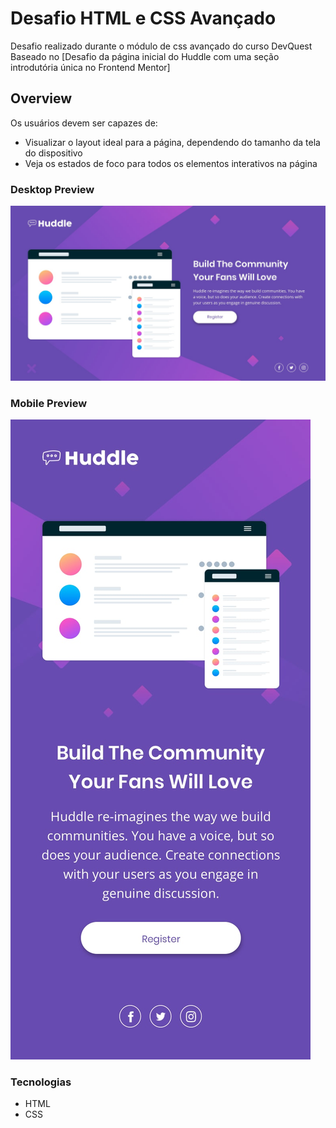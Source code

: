 # Desafio HTML e CSS Avançado

Desafio realizado durante o módulo de css avançado do curso DevQuest
Baseado no [Desafio da página inicial do Huddle com uma seção introdutória única no Frontend Mentor]

## Overview

Os usuários devem ser capazes de:

- Visualizar o layout ideal para a página, dependendo do tamanho da tela do dispositivo
- Veja os estados de foco para todos os elementos interativos na página

### Desktop Preview

![](./src/design/desktop-design.jpg)

### Mobile Preview

![](./src/design/mobile-design.jpg)

### Tecnologias

- HTML
- CSS
